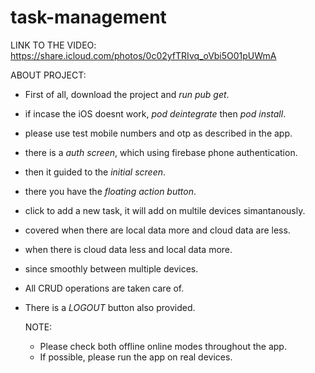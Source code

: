# task-management
LINK TO THE VIDEO:
https://share.icloud.com/photos/0c02yfTRIvq_oVbi5O01pUWmA

ABOUT PROJECT:
- First of all, download the project and *run pub get*.
- if incase the iOS doesnt work, *pod deintegrate* then *pod install*.
- please use test mobile numbers and otp as described in the app.
- there is a *auth screen*, which using firebase phone authentication.
- then it guided to the *initial screen*.
- there you have the *floating action button*.
- click to add a new task, it will add on multile devices simantanously.
- covered when there are local data more and cloud data are less.
- when there is cloud data less and local data more.
- since smoothly between multiple devices.
- All CRUD operations are taken care of.
- There is a *LOGOUT* button also provided.

  NOTE:
  - Please check both offline online modes throughout the app.
  - If possible, please run the app on real devices.
